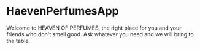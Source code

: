 # HaevenPerfumesApp
Welcome to HEAVEN OF PERFUMES, the right place for you and your friends who don't smell good. Ask whatever you need and we will bring to the table.
